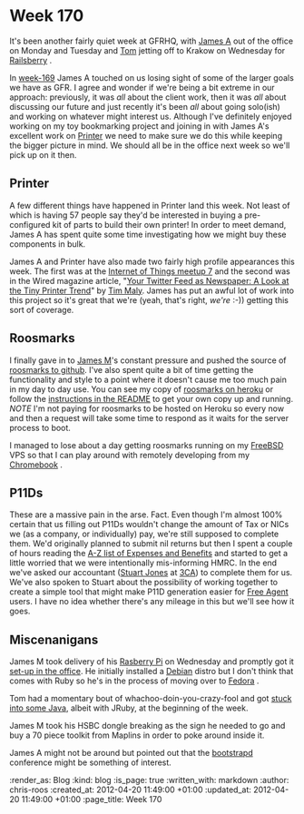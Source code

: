 Week 170
========

It's been another fairly quiet week at GFRHQ, with [James A][] out of the office on Monday and Tuesday and [Tom][] jetting off to Krakow on Wednesday for [Railsberry][] .

In [week-169][] James A touched on us losing sight of some of the larger goals we have as GFR.  I agree and wonder if we're being a bit extreme in our approach: previously, it was *all* about the client work, then it was *all* about discussing our future and just recently it's been *all* about going solo(ish) and working on whatever might interest us.  Although I've definitely enjoyed working on my toy bookmarking project and joining in with James A's excellent work on [Printer][] we need to make sure we do this while keeping the bigger picture in mind.  We should all be in the office next week so we'll pick up on it then.

## Printer

A few different things have happened in Printer land this week.  Not least of which is having 57 people say they'd be interested in buying a pre-configured kit of parts to build their own printer!  In order to meet demand, James A has spent quite some time investigating how we might buy these components in bulk.

James A and Printer have also made two fairly high profile appearances this week.  The first was at the [Internet of Things meetup 7][] and the second was in the Wired magazine article, "[Your Twitter Feed as Newspaper: A Look at the Tiny Printer Trend][]" by [Tim Maly][].  James has put an awful lot of work into this project so it's great that we're (yeah, that's right, *we're* :-)) getting this sort of coverage.

## Roosmarks

I finally gave in to [James M][]'s constant pressure and pushed the source of [roosmarks to github][].  I've also spent quite a bit of time getting the functionality and style to a point where it doesn't cause me too much pain in my day to day use.  You can see my copy of [roosmarks on heroku][] or follow the [instructions in the README][] to get your own copy up and running.  *NOTE* I'm not paying for roosmarks to be hosted on Heroku so every now and then a request will take some time to respond as it waits for the server process to boot.

I managed to lose about a day getting roosmarks running on my [FreeBSD][] VPS so that I can play around with remotely developing from my [Chromebook][] .

## P11Ds

These are a massive pain in the arse.  Fact.  Even though I'm almost 100% certain that us filling out P11Ds wouldn't change the amount of Tax or NICs we (as a company, or individually) pay, we're still supposed to complete them.  We'd originally planned to submit nil returns but then I spent a couple of hours reading the [A-Z list of Expenses and Benefits][] and started to get a little worried that we were intentionally mis-informing HMRC.  In the end we've asked our accountant ([Stuart Jones][] at [3CA][]) to complete them for us.  We've also spoken to Stuart about the possibility of working together to create a simple tool that might make P11D generation easier for [Free Agent][] users.  I have no idea whether there's any mileage in this but we'll see how it goes.

## Miscenanigans

James M took delivery of his [Rasberry Pi][] on Wednesday and promptly got it [set-up in the office][].  He initially installed a [Debian][] distro but I don't think that comes with Ruby so he's in the process of moving over to [Fedora][] .

Tom had a momentary bout of whachoo-doin-you-crazy-fool and got [stuck into some Java][], albeit with JRuby, at the beginning of the week.

James M took his HSBC dongle breaking as the sign he needed to go and buy a 70 piece toolkit from Maplins in order to poke around inside it.

James A might not be around but pointed out that the [bootstrapd][] conference might be something of interest.

[James A]: /james-adam
[Tom]: /tom-ward
[Railsberry]: http://railsberry.com/
[week-169]: /week-169
[Printer]: /printer
[James M]: /james-mead
[roosmarks to github]: https://github.com/chrisroos/roosmarks
[roosmarks on heroku]: https://roosmarks.herokuapp.com/
[instructions in the README]: https://github.com/chrisroos/roosmarks#readme
[FreeBSD]: http://www.freebsd.org/
[Chromebook]: http://www.google.com/intl/en/chrome/devices/
[Internet of Things meetup 7]: http://www.meetup.com/iotlondon/events/58233312/
[Your Twitter Feed as Newspaper: A Look at the Tiny Printer Trend]: http://www.wired.com/design/2012/04/your-twitter-feed-as-newspaper-a-look-at-the-tiny-printer-trend/
[Tim Maly]: https://twitter.com/#!/doingitwrong
[A-Z list of Expenses and Benefits]: http://www.hmrc.gov.uk/paye/exb/a-z/a/index.htm
[Stuart Jones]: http://twitter.com/#!/stuartjones
[3CA]: http://www.3caonline.com/
[Free Agent]: http://www.freeagent.com/
[Rasberry Pi]: http://www.raspberrypi.org/
[set-up in the office]: http://twitter.com/#!/floehopper/status/193011738545897473
[Debian]: http://www.debian.org/
[Fedora]: http://fedoraproject.org/
[stuck into some java]: https://github.com/tomafro/jruby-mustache-java
[bootstrapd]: http://bootstrapd.com/

:render_as: Blog
:kind: blog
:is_page: true
:written_with: markdown
:author: chris-roos
:created_at: 2012-04-20 11:49:00 +01:00
:updated_at: 2012-04-20 11:49:00 +01:00
:page_title: Week 170